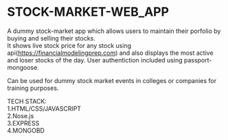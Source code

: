 # STOCK-MARKET-WEB_APP
A dummy stock-market app which allows users to maintain their porfolio by buying and selling their stocks.                                                                                                                                                     
It shows live stock price for any stock using api(https://financialmodelingprep.com) and also displays the most active and loser stocks of the day.                                                                                                     User authentiction included using passport-mongoose.

Can be used for dummy stock market events in colleges or companies for training purposes.

TECH STACK:                                                                                                                     
1.HTML/CSS/JAVASCRIPT                                                            
2.Nose.js                                                                                                                                  
3.EXPRESS    
4.MONGOBD
